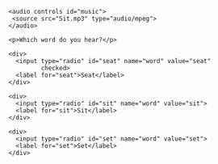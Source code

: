<!-- <!doctype html> -->

<html lang="en">
<head>
  <meta charset="utf-8">

  <title>The HTML5 Herald</title>
  <meta name="description" content="The HTML5 Herald">
  <meta name="author" content="SitePoint">

  <link rel="stylesheet" href="css/styles.css?v=1.0">

</head>

<body>
  
    <audio controls id="music">
     <source src="Sit.mp3" type="audio/mpeg">
    </audio>
    
    <p>Which word do you hear?</p>

    <div>
      <input type="radio" id="seat" name="word" value="seat"
             checked>
      <label for="seat">Seat</label>
    </div>

    <div>
      <input type="radio" id="sit" name="word" value="sit">
      <label for="sit">Sit</label>
    </div>

    <div>
      <input type="radio" id="set" name="word" value="set">
      <label for="set">Set</label>
    </div>

  <script>
  var myMusic= document.getElementById("music");
  function play() {
  myMusic.play();
  }

  function pause() {
  myMusic.pause();
  }
  </script>

</body>
</html>
